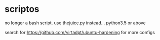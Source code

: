 # scriptos
no longer a bash script. use thejuice.py instead...
python3.5 or above

search for https://github.com/virtadpt/ubuntu-hardening for more configs
